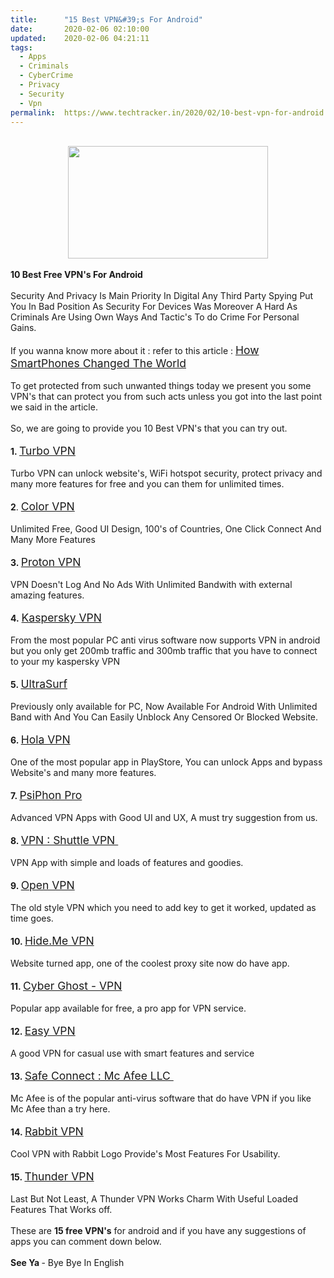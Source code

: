 ```yaml
---
title:		"15 Best VPN&#39;s For Android"
date:		2020-02-06 02:10:00
updated:	2020-02-06 04:21:11
tags: 
  - Apps
  - Criminals
  - CyberCrime
  - Privacy
  - Security
  - Vpn	
permalink:	https://www.techtracker.in/2020/02/10-best-vpn-for-android.html
---
```


<div><b><br><div class="separator" style="clear: both; text-align: center;"><a href="https://lh3.googleusercontent.com/--AHcagZiMg4/XjtGwcNBG6I/AAAAAAAABDk/PLrgtwFJ7eMkLaNNeuLLqHW82yMpR1GvACLcBGAsYHQ/s1600/IMG_20200206_030704_078.jpg" imageanchor="1" style="margin-left: 1em; margin-right: 1em;"><img src="https://lh3.googleusercontent.com/--AHcagZiMg4/XjtGwcNBG6I/AAAAAAAABDk/PLrgtwFJ7eMkLaNNeuLLqHW82yMpR1GvACLcBGAsYHQ/s1600/IMG_20200206_030704_078.jpg" border="0" data-original-width="1280" data-original-height="720" width="320" height="180" class=" imageResizeTarget"></a></div></b></div><b><div><b><br></b></div>10 Best Free VPN's For Android</b><div><br></div><div>Security And Privacy Is Main Priority In Digital Any Third Party Spying Put You In Bad Position As Security For Devices Was Moreover A Hard As Criminals Are Using Own Ways And Tactic's To do Crime For Personal Gains.</div><div><br></div><div>If you wanna know more about it : refer to this article :&nbsp;<a href="https://www.techtracker.in/2019/12/how-smartphones-changed-world.html" target="_blank" style="font-size: 1.25em;">How SmartPhones Changed The World</a></div><div><br></div><div>To get protected from such unwanted things today we present you some VPN's that can protect you from such acts unless you got into the last point we said in the article.</div><div><br></div><div>So, we are going to provide you 10 Best VPN's that you can try out.</div><div><br></div><div><b>1.&nbsp;</b><a href="https://play.google.com/store/apps/details?id=free.vpn.unblock.proxy.turbovpn" target="_blank" style="font-size: 1.25em;">Turbo VPN</a></div><div><br></div><div>Turbo VPN can unlock website's, WiFi hotspot security, protect privacy and many more features for free and you can them for unlimited times.</div><div><br></div><div><b>2</b>.&nbsp;<a href="https://play.google.com/store/apps/details?id=com.color.vpn" target="_blank" style="font-size: 1.25em;">Color VPN</a></div><div><br></div><div>Unlimited Free, Good UI Design, 100's of Countries, One Click Connect And Many More Features</div><div><br></div><div><b>3.&nbsp;</b><a href="https://play.google.com/store/apps/details?id=ch.protonvpn.android" target="_blank" style="font-size: 1.25em;">Proton VPN</a></div><div><br></div><div>VPN Doesn't Log And No Ads With Unlimited Bandwith with external amazing features.</div><div><br></div><div><b>4.</b>&nbsp;<a href="https://play.google.com/store/apps/details?id=com.kms.free" target="_blank" style="font-size: 1.25em;">Kaspersky VPN</a></div><div><br></div><div>From the most popular PC anti virus software now supports VPN in android&nbsp; but you only get 200mb traffic and 300mb traffic that you have to connect to your my kaspersky VPN</div><div><br></div><div><b>5.&nbsp;</b><a href="https://play.google.com/store/apps/details?id=us.ultrasurf.mobile.ultrasurf" target="_blank" style="font-size: 1.25em;">UltraSurf</a></div><div><br></div><div>Previously only available for PC, Now Available For Android With Unlimited Band with And You Can Easily Unblock Any Censored Or Blocked Website.</div><div><br></div><div><b>6.&nbsp;</b><a href="https://play.google.com/store/apps/details?id=org.hola" target="_blank" style="font-size: 1.25em;">Hola VPN</a></div><div><br></div><div>One of the most popular app in PlayStore, You can unlock Apps and bypass Website's and many more features.</div><div><br></div><div><b>7.&nbsp;</b><a href="https://play.google.com/store/apps/details?id=com.psiphon3.subscription" target="_blank" style="font-size: 1.25em;">PsiPhon Pro</a></div><div><br></div><div>Advanced VPN Apps with Good UI and UX, A must try suggestion from us.</div><div><br></div><div><b>8.&nbsp;</b><a href="https://play.google.com/store/apps/details?id=com.shuttlevpn.free.proxy.gaming" target="_blank" style="font-size: 1.25em;">VPN : Shuttle VPN&nbsp;</a></div><div><br></div><div>VPN App with simple and loads of features and goodies.</div><div><br></div><div><b>9.&nbsp;</b><a href="https://play.google.com/store/apps/details?id=net.openvpn.openvpn" target="_blank" style="font-size: 1.25em;">Open VPN</a></div><div><br></div><div>The old style VPN which you need to add key to get it worked, updated as time goes.</div><div><br></div><div><b>10.&nbsp;</b><a href="https://play.google.com/store/apps/details?id=hideme.android.vpn" target="_blank" style="font-size: 1.25em;">Hide.Me VPN</a></div><div><br></div><div>Website turned app, one of the coolest proxy site now do have app.&nbsp;</div><div><br></div><div><b>11.&nbsp;</b><a href="https://play.google.com/store/apps/details?id=de.mobileconcepts.cyberghost" target="_blank" style="font-size: 1.25em;">Cyber Ghost - VPN</a></div><div><br></div><div>Popular app available for free, a pro app for VPN service.</div><div><br></div><div><b>12.&nbsp;</b><a href="https://play.google.com/store/apps/details?id=easyvpn.free.vpn.unblock.proxy" target="_blank" style="font-size: 1.25em;">Easy VPN</a></div><div><br></div><div>A good VPN for casual use with smart features and service</div><div><br></div><div><b>13.&nbsp;</b><a href="https://play.google.com/store/apps/details?id=com.mcafee.safeconnect.android" target="_blank" style="font-size: 1.25em;">Safe Connect : Mc Afee LLC&nbsp;</a></div><div><br></div><div>Mc Afee is of the popular anti-virus software that do have VPN if you like Mc Afee than a try here.</div><div><br></div><div><b>14.&nbsp;</b><a href="https://play.google.com/store/apps/details?id=com.rabbitvpn.vpn" target="_blank" style="font-size: 1.25em;">Rabbit VPN</a></div><div><br></div><div>Cool VPN with Rabbit Logo Provide's Most Features For Usability.</div><div><br></div><div><b>15.&nbsp;</b><a href="https://play.google.com/store/apps/details?id=com.fast.free.unblock.thunder.vpn" target="_blank" style="font-size: 1.25em;">Thunder VPN</a></div><div><br></div><div>Last But Not Least, A Thunder VPN Works Charm With Useful Loaded Features That Works off.</div><div><b><br></b></div><div>These are <b>15 free VPN's</b> for android and if you have any suggestions of apps you can comment down below.</div><div><br></div><div><b>See Ya </b>- Bye Bye In English&nbsp;</div><div><br></div><div><br></div>
<!-- no comments on this post -->